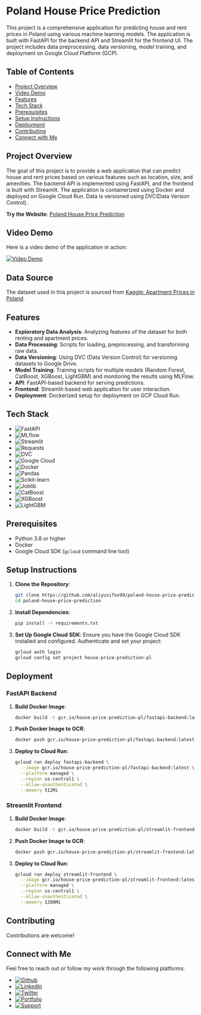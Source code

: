 # Poland House Price Prediction

This project is a comprehensive application for predicting house and rent prices in Poland using various machine learning models. The application is built with FastAPI for the backend API and Streamlit for the frontend UI. The project includes data preprocessing, data versioning, model training, and deployment on Google Cloud Platform (GCP).

## Table of Contents

- [Project Overview](#project-overview)
- [Video Demo](#video-demo)
- [Features](#features)
- [Tech Stack](#tech-stack)
- [Prerequisites](#prerequisites)
- [Setup Instructions](#setup-instructions)
- [Deployment](#deployment)
- [Contributing](#contributing)
- [Connect with Me](#connect-with-me)


## Project Overview

The goal of this project is to provide a web application that can predict house and rent prices based on various features such as location, size, and amenities. The backend API is implemented using FastAPI, and the frontend is built with Streamlit. The application is containerized using Docker and deployed on Google Cloud Run. Data is versioned using DVC(Data Version Control).

**Try the Website**: [Poland House Price Prediction](https://streamlit-frontend-2vop66ad7a-uc.a.run.app/)

## Video Demo

Here is a video demo of the application in action:

[![Video Demo](https://img.youtube.com/vi/VTzhQpQiuG4/0.jpg)](https://youtu.be/VTzhQpQiuG4)

## Data Source

The dataset used in this project is sourced from [Kaggle: Apartment Prices in Poland](https://www.kaggle.com/datasets/krzysztofjamroz/apartment-prices-in-poland).

## Features

- **Exploratory Data Analysis**: Analyzing features of the dataset for both renting and apartment prices.
- **Data Processing**: Scripts for loading, preprocessing, and transforming raw data.
- **Data Versioning**: Using DVC (Data Version Control) for versioning datasets to Google Drive.
- **Model Training**: Training scripts for multiple models (Random Forest, CatBoost, XGBoost, LightGBM) and monitoring the results using MLFlow.
- **API**: FastAPI-based backend for serving predictions.
- **Frontend**: Streamlit-based web application for user interaction.
- **Deployment**: Dockerized setup for deployment on GCP Cloud Run.

## Tech Stack

- ![FastAPI](https://img.shields.io/badge/FastAPI-009688?style=for-the-badge&logo=fastapi&logoColor=white)
- ![MLflow](https://img.shields.io/badge/MLflow-0194E2?style=for-the-badge&logo=mlflow&logoColor=white)
- ![Streamlit](https://img.shields.io/badge/Streamlit-FF4B4B?style=for-the-badge&logo=streamlit&logoColor=white)
- ![Requests](https://img.shields.io/badge/Requests-3776AB?style=for-the-badge&logo=python&logoColor=white)
- ![DVC](https://img.shields.io/badge/DVC-945DD6?style=for-the-badge&logo=dataversioncontrol&logoColor=white)
- ![Google Cloud](https://img.shields.io/badge/Google%20Cloud-4285F4?style=for-the-badge&logo=google-cloud&logoColor=white)
- ![Docker](https://img.shields.io/badge/Docker-2496ED?style=for-the-badge&logo=docker&logoColor=white)
- ![Pandas](https://img.shields.io/badge/Pandas-150458?style=for-the-badge&logo=pandas&logoColor=white)
- ![Scikit-learn](https://img.shields.io/badge/Scikit--learn-F7931E?style=for-the-badge&logo=scikit-learn&logoColor=white)
- ![Joblib](https://img.shields.io/badge/Joblib-3776AB?style=for-the-badge&logo=python&logoColor=white)
- ![CatBoost](https://img.shields.io/badge/CatBoost-FF6F00?style=for-the-badge&logo=catboost&logoColor=white)
- ![XGBoost](https://img.shields.io/badge/XGBoost-FF6600?style=for-the-badge&logo=xgboost&logoColor=white)
- ![LightGBM](https://img.shields.io/badge/LightGBM-00FF00?style=for-the-badge&logo=lightgbm&logoColor=white)



## Prerequisites

- Python 3.8 or higher
- Docker
- Google Cloud SDK (`gcloud` command line tool)

## Setup Instructions

1. **Clone the Repository**:
   ```bash
   git clone https://github.com/aliyusifov99/poland-house-price-prediction.git
   cd poland-house-price-prediction
   ```

2. **Install Dependencies**:
   ```bash
   pip install -r requirements.txt
   ```

3. **Set Up Google Cloud SDK**:
   Ensure you have the Google Cloud SDK installed and configured. Authenticate and set your project:
   ```bash
   gcloud auth login
   gcloud config set project house-price-prediction-pl
   ```

## Deployment

### FastAPI Backend

1. **Build Docker Image**:
   ```bash
   docker build -t gcr.io/house-price-prediction-pl/fastapi-backend:latest -f Dockerfile .
   ```

2. **Push Docker Image to GCR**:
   ```bash
   docker push gcr.io/house-price-prediction-pl/fastapi-backend:latest
   ```

3. **Deploy to Cloud Run**:
   ```bash
   gcloud run deploy fastapi-backend \
     --image gcr.io/house-price-prediction-pl/fastapi-backend:latest \
     --platform managed \
     --region us-central1 \
     --allow-unauthenticated \
     --memory 512Mi
   ```

### Streamlit Frontend

1. **Build Docker Image**:
   ```bash
   docker build -t gcr.io/house-price-prediction-pl/streamlit-frontend:latest -f streamlit_Dockerfile .
   ```

2. **Push Docker Image to GCR**:
   ```bash
   docker push gcr.io/house-price-prediction-pl/streamlit-frontend:latest
   ```

3. **Deploy to Cloud Run**:
   ```bash
   gcloud run deploy streamlit-frontend \
     --image gcr.io/house-price-prediction-pl/streamlit-frontend:latest \
     --platform managed \
     --region us-central1 \
     --allow-unauthenticated \
     --memory 1200Mi
   ```
## Contributing

Contributions are welcome!

## Connect with Me

Feel free to reach out or follow my work through the following platforms:

- [![Github](https://img.shields.io/badge/GitHub-100000?style=for-the-badge&logo=github&logoColor=white)](https://github.com/aliyusifov99)
- [![LinkedIn](https://img.shields.io/badge/LinkedIn-0077B5?style=for-the-badge&logo=linkedin&logoColor=white)](https://www.linkedin.com/in/ali-yusifov/)
- [![Twitter](https://img.shields.io/badge/Twitter-1DA1F2?style=for-the-badge&logo=twitter&logoColor=white)](https://twitter.com/aliyusifovpy)
- [![Portfolio](https://img.shields.io/badge/Personal_Website-4CAF50?style=for-the-badge&logo=google-earth&logoColor=white)](https://www.aliyusifovai.com/)
- [![Support](https://img.shields.io/badge/Buy_Me_A_Coffee-F7DF1E?style=for-the-badge&logo=buy-me-a-coffee&logoColor=black)](https://www.buymeacoffee.com/aliyusifov)






